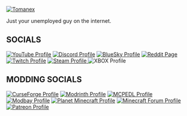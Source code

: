 [![Tomanex](https://img.shields.io/badge/Tomanex-Time%20Paradox-Red?style=for-the-badge&logo=Github&logoColor=white&labelColor=%23181717&color=white)](https://github.com/Tomanex)

Just your unemployed guy on the internet.

## SOCIALS
[![YouTube Profile](https://img.shields.io/badge/YouTube-%40Tomanex-Red?style=for-the-badge&logo=Youtube&logoColor=white&labelColor=%23FF0000&color=grey)](https://youtube.com/@tomanexplayz?si=Q8Fh23HxnNO5jloH)
[![Discord Profile](https://img.shields.io/badge/Discord-Tomanex-Red?style=for-the-badge&logo=Discord&logoColor=white&labelColor=%235865F2&color=grey)](https://discord.gg/Ewm8aTTJ3K)
[![BlueSky Profile](https://img.shields.io/badge/BlueSky-%40tomanex.bsky.social-Red?style=for-the-badge&logo=Bluesky&logoColor=white&labelColor=%230285FF&color=grey)](https://bsky.app/profile/tomanex.bsky.social)
[![Reddit Page](https://img.shields.io/badge/Reddit-TomanexPlayz-Red?style=for-the-badge&logo=Reddit&logoColor=white&labelColor=%23FF4500&color=grey)](https://www.reddit.com/user/TomanexPlayz/)
[![Twitch Profile](https://img.shields.io/badge/Twitch-TomanexPlayz-Red?style=for-the-badge&logo=Twitch&logoColor=white&labelColor=%239146FF&color=grey)](https://www.twitch.tv/tomanexplayz)
[![Steam Profile](https://img.shields.io/badge/Steam-TomanexPlayz-Red?style=for-the-badge&logo=Steam&logoColor=white&labelColor=%230C1B42&color=grey)
](https://steamcommunity.com/id/Official_Tomanex_Playz/)
![XBOX Profile](https://img.shields.io/badge/Xbox-TomanexPlayz-Red?style=for-the-badge&logo=YouTube%20Gaming&logoColor=white&labelColor=%23107C0F&color=grey)

## MODDING SOCIALS
[![CurseForge Profile](https://img.shields.io/badge/Curseforge-Tomanex-Red?style=for-the-badge&logo=Curseforge&logoColor=white&labelColor=%23F16436&color=grey)](https://www.curseforge.com/members/tomanex/projects)
[![Modrinth Profile](https://img.shields.io/badge/Modrinth-Tomanex-Red?style=for-the-badge&logo=Modrinth&logoColor=white&labelColor=%2300AF5C&color=grey)](https://modrinth.com/user/Tomanex)
[![MCPEDL Profile](https://img.shields.io/badge/MCPEDL-Tomanex-Red?style=for-the-badge&logo=Mcpedl&logoColor=white&labelColor=00A52D&color=grey)](https://mcpedl.com/user/tomanex/)
[![Modbay Profile](https://img.shields.io/badge/Modbay-Tomanex-Red?style=for-the-badge&logo=Modbay&logoColor=white&labelColor=3C2D4C&color=grey)](https://modbay.org/user/tomanex/)
[![Planet Minecraft Profile](https://img.shields.io/badge/Planet%20Minecraft-Tomanex-Red?style=for-the-badge&logoColor=white&labelColor=3266CC&color=grey)](https://www.planetminecraft.com/member/tomanex/)
[![Minecraft Forum Profile](https://img.shields.io/badge/Minecraft%20Forum-Tomanex-Red?style=for-the-badge&logoColor=white&labelColor=63A220&color=grey)](https://www.minecraftforum.net/members/Tomanex)
[![Patreon Profile](https://img.shields.io/badge/Patreon-Tomanex-Red?style=for-the-badge&logo=Patreon&logoColor=white&labelColor=E6461A&color=grey)](https://www.patreon.com/DragonMounts)
